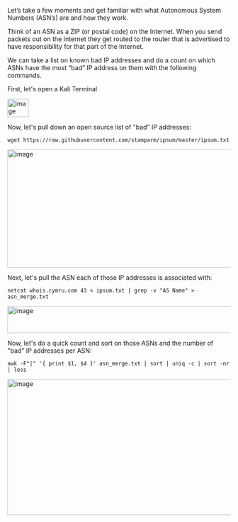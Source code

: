 Let’s take a few moments and get familiar with what Autonomous System Numbers (ASN’s) are and how they work.

Think of an ASN as a ZIP (or postal code) on the Internet.  When you send packets out on the Internet they get routed to the router that is advertised to have responsibility for that part of the Internet. 

We can take a list on known bad IP addresses and do a count on which ASNs have the most “bad” IP address on them with the following commands.

First, let's open a Kali Terminal

<img width="48" height="41" alt="image" src="https://github.com/user-attachments/assets/56b5f591-451a-4477-a28b-9a34efb12d68" />



Now, let's pull down an open source list of "bad" IP addresses:

`wget https://raw.githubusercontent.com/stamparm/ipsum/master/ipsum.txt`

<img width="643" height="267" alt="image" src="https://github.com/user-attachments/assets/5980ff3a-6f5e-4a01-b5b4-2028c5bbc5cc" />


Next, let's pull the ASN each of those IP addresses is associated with:

`netcat whois.cymru.com 43 < ipsum.txt | grep -v "AS Name" > asn_merge.txt`

<img width="634" height="61" alt="image" src="https://github.com/user-attachments/assets/ad5e97d0-e605-41c0-91c9-80000085f6b4" />


Now, let's do a quick count and sort on those ASNs and the number of "bad" IP addresses per ASN:

`awk -F"|" '{ print $1, $4 }' asn_merge.txt | sort | uniq -c | sort -nr | less`

<img width="765" height="307" alt="image" src="https://github.com/user-attachments/assets/9e3ce640-3ff3-4d5f-b42a-30e373844c79" />

